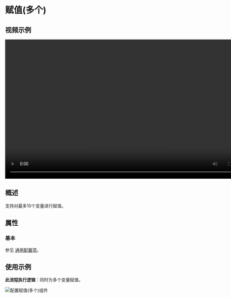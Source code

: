 # 赋值(多个)

## 视频示例

<video controls height='450px' width='800px' src="https://encooacademy.oss-cn-shanghai.aliyuncs.com/activity/MultipleAssign.mp4"></video>

## 概述

支持对最多10个变量进行赋值。

## 属性

### 基本

参见 [通用配置项](../Appendix/CommonConfigurationItems.md)。

## 使用示例

**此流程执行逻辑**：同时为多个变量赋值。

![配置赋值(多个)组件](https://docimages.blob.core.chinacloudapi.cn/images/Activities/multipleAssign-1.png)
